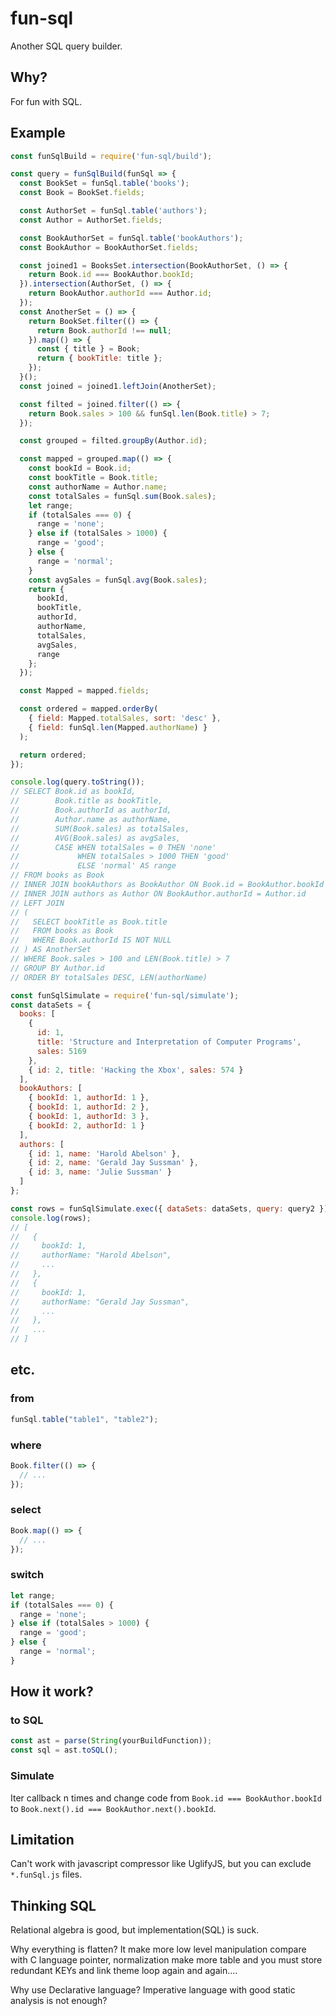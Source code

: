 # fun-sql

Another SQL query builder.

## Why?

For fun with SQL.

## Example

```javascript
const funSqlBuild = require('fun-sql/build');

const query = funSqlBuild(funSql => {
  const BookSet = funSql.table('books');
  const Book = BookSet.fields;

  const AuthorSet = funSql.table('authors');
  const Author = AuthorSet.fields;

  const BookAuthorSet = funSql.table('bookAuthors');
  const BookAuthor = BookAuthorSet.fields;

  const joined1 = BooksSet.intersection(BookAuthorSet, () => {
    return Book.id === BookAuthor.bookId;
  }).intersection(AuthorSet, () => {
    return BookAuthor.authorId === Author.id;
  });
  const AnotherSet = () => {
    return BookSet.filter(() => {
      return Book.authorId !== null;
    }).map(() => {
      const { title } = Book;
      return { bookTitle: title };
    });
  }();
  const joined = joined1.leftJoin(AnotherSet);

  const filted = joined.filter(() => {
    return Book.sales > 100 && funSql.len(Book.title) > 7;
  });

  const grouped = filted.groupBy(Author.id);

  const mapped = grouped.map(() => {
    const bookId = Book.id;
    const bookTitle = Book.title;
    const authorName = Author.name;
    const totalSales = funSql.sum(Book.sales);
    let range;
    if (totalSales === 0) {
      range = 'none';
    } else if (totalSales > 1000) {
      range = 'good';
    } else {
      range = 'normal';
    }
    const avgSales = funSql.avg(Book.sales);
    return {
      bookId,
      bookTitle,
      authorId,
      authorName,
      totalSales,
      avgSales,
      range
    };
  });

  const Mapped = mapped.fields;

  const ordered = mapped.orderBy(
    { field: Mapped.totalSales, sort: 'desc' },
    { field: funSql.len(Mapped.authorName) }
  );

  return ordered;
});

console.log(query.toString());
// SELECT Book.id as bookId,
//        Book.title as bookTitle,
//        Book.authorId as authorId,
//        Author.name as authorName,
//        SUM(Book.sales) as totalSales,
//        AVG(Book.sales) as avgSales,
//        CASE WHEN totalSales = 0 THEN 'none'
//             WHEN totalSales > 1000 THEN 'good'
//             ELSE 'normal' AS range
// FROM books as Book
// INNER JOIN bookAuthors as BookAuthor ON Book.id = BookAuthor.bookId
// INNER JOIN authors as Author ON BookAuthor.authorId = Author.id
// LEFT JOIN
// (
//   SELECT bookTitle as Book.title
//   FROM books as Book
//   WHERE Book.authorId IS NOT NULL
// ) AS AnotherSet
// WHERE Book.sales > 100 and LEN(Book.title) > 7
// GROUP BY Author.id
// ORDER BY totalSales DESC, LEN(authorName)

const funSqlSimulate = require('fun-sql/simulate');
const dataSets = {
  books: [
    {
      id: 1,
      title: 'Structure and Interpretation of Computer Programs',
      sales: 5169
    },
    { id: 2, title: 'Hacking the Xbox', sales: 574 }
  ],
  bookAuthors: [
    { bookId: 1, authorId: 1 },
    { bookId: 1, authorId: 2 },
    { bookId: 1, authorId: 3 },
    { bookId: 2, authorId: 1 }
  ],
  authors: [
    { id: 1, name: 'Harold Abelson' },
    { id: 2, name: 'Gerald Jay Sussman' },
    { id: 3, name: 'Julie Sussman' }
  ]
};

const rows = funSqlSimulate.exec({ dataSets: dataSets, query: query2 });
console.log(rows);
// [
//   {
//     bookId: 1,
//     authorName: "Harold Abelson",
//     ...
//   },
//   {
//     bookId: 1,
//     authorName: "Gerald Jay Sussman",
//     ...
//   },
//   ...
// ]
```

## etc.
### from
``` js
funSql.table("table1", "table2");
```

### where
``` js
Book.filter(() => {
  // ...
});
```

### select
``` js
Book.map(() => {
  // ...
});
```
### switch
``` js
let range;
if (totalSales === 0) {
  range = 'none';
} else if (totalSales > 1000) {
  range = 'good';
} else {
  range = 'normal';
}
```


## How it work?
### to SQL
```javascript
const ast = parse(String(yourBuildFunction));
const sql = ast.toSQL();
```
### Simulate
Iter callback n times and change code from `Book.id === BookAuthor.bookId` to `Book.next().id === BookAuthor.next().bookId`.

## Limitation

Can't work with javascript compressor like UglifyJS, but you can exclude `*.funSql.js` files.

## Thinking SQL
Relational algebra is good, but implementation(SQL) is suck.

Why everything is flatten?
It make more low level manipulation compare with C language pointer,
normalization make more table and you must store redundant KEYs and link theme loop again and again....


Why use Declarative language?
Imperative language with good static analysis is not enough?
